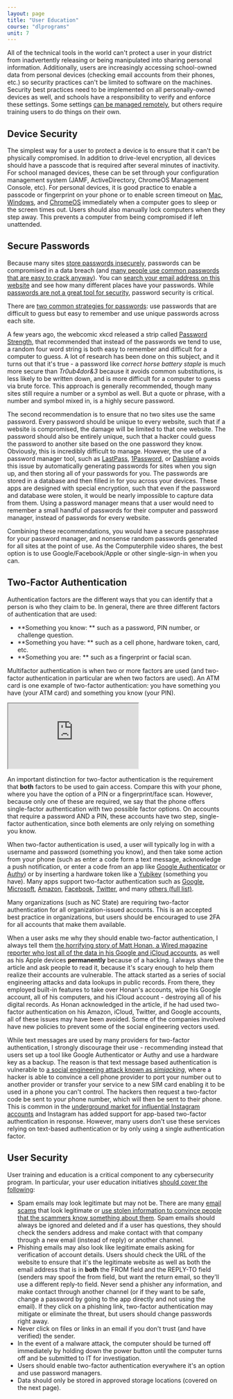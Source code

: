 ```yaml
---
layout: page
title: "User Education"
course: "dlprograms"
unit: 7
---
```

All of the technical tools in the world can't protect a user in your district from inadvertently releasing or being manipulated into sharing personal information.  Additionally, users are increasingly accessing school-owned data from personal devices (checking email accounts from their phones, etc.) so security practices can't be limited to software on the machines. Security best practices need to be implemented on all personally-owned devices as well, and schools have a responsibility to verify and enforce these settings. Some settings [can be managed remotely][1], but others require training users to do things on their own.

## Device Security
The simplest way for a user to protect a device is to ensure that it can't be physically compromised. In addition to drive-level encryption, all devices should have a passcode that is required after several minutes of inactivity. For school managed devices, these can be set through your configuration management system (JAMF, ActiveDirectory, ChromeOS Management Console, etc). For personal devices, it is good practice to enable a passcode or fingerprint on your phone or to enable screen timeout on [Mac][2], [Windows][3], and [ChromeOS][4] immediately when a computer goes to sleep or the screen times out. Users should also manually lock computers when they step away. This prevents a computer from being compromised if left unattended.

## Secure Passwords
Because many sites [store passwords insecurely][5], passwords can be compromised in a data breach (and [many people use common passwords that are easy to crack anyway][6]). You can [search your email address on this website][7] and see how many different places have your passwords.  While [passwords are not a great tool for security][8], password security is critical. 

There are [two common strategies for passwords][9]: use passwords that are difficult to guess but easy to remember and use unique passwords across each site.

A few years ago, the webcomic xkcd released a strip called [Password Strength][10], that recommended that instead of the passwords we tend to use, a random four word string is both easy to remember and difficult for a computer to guess. A lot of research has been done on this subject, and it turns out that it's true - a password like _correct horse battery staple_ is much more secure than _Tr0ub4dor&3_ because it avoids common substitutions, is less likely to be written down, and is more difficult for a computer to guess via brute force. This approach is generally recommended, though many sites still require a number or a symbol as well. But a quote or phrase, with a number and symbol mixed in, is a highly secure password.

The second recommendation is to ensure that no two sites use the same password. Every password should be unique to every website, such that if a website is compromised, the damage will be limited to that one website. The password should also be entirely unique, such that a hacker could guess the password to another site based on the one password they know. Obviously, this is incredibly difficult to manage. However, the use of a password manager tool, such as [LastPass][11], [1Password][12], or [Dashlane][13] avoids this issue by automatically generating passwords for sites when you sign up, and then storing all of your passwords for you. The passwords are stored in a database and then filled in for you across your devices. These apps are designed with special encryption, such that even if the password and database were stolen, it would be nearly impossible to capture data from them. Using a password manager means that a user would need to remember a small handful of passwords for their computer and password manager, instead of passwords for every website. 

Combining these recommendations, you would have a secure passphrase for your password manager, and nonsense random passwords generated for all sites at the point of use. As the Computerphile video shares, the best option is to use Google/Facebook/Apple or other single-sign-in when you can.

## Two-Factor Authentication
Authentication factors are the different ways that you can identify that a person is who they claim to be. In general, there are three different factors of authentication that are used:

* **Something you know: ** such as a password, PIN number, or challenge question.
* **Something you have: ** such as a cell phone, hardware token, card, etc.
* **Something you are: ** such as a fingerprint or facial scan.

Multifactor authentication is when two or more factors are used (and two-factor authentication in particular are when two factors are used). An ATM card is one example of two-factor authentication: you have something you have (your ATM card) and something you know (your PIN).

<div class="embed-responsive embed-responsive-16by9" style="max-height: 500px; width: auto;">
  <iframe class="embed-responsive-item" src="https://www.youtube.com/embed/hGRii5f_uSc?rel=0"></iframe>
</div>

An important distinction for two-factor authentication is the requirement that **both** factors to be used to gain access. Compare this with your phone, where you have the option of a PIN or a fingerprint/face scan. However, because only one of these are required, we say that the phone offers single-factor authentication with two possible factor options. On accounts that require a password AND a PIN, these accounts have two step, single-factor authentication, since both elements are only relying on something you know.

When two-factor authentication is used, a user will typically log in with a username and password (something you know), and then take some action from your phone (such as enter a code form a text message, acknowledge a push notification, or enter a code from an app like [Google Authenticator][14] or [Authy][15]) or by inserting a hardware token like a [Yubikey][16] (something you have). Many apps support two-factor authentication such as [Google][17], [Microsoft][18], [Amazon][19], [Facebook][20], [Twitter][21], and many [others (full list)][22]. 

Many organizations (such as NC State) are requiring two-factor authentication for all organization-issued accounts. This is an accepted best practice in organizations, but users should be encouraged to use 2FA for all accounts that make them available. 

When a user asks me why they should enable two-factor authentication, I always tell them [the horrifying story of Matt Honan, a Wired magazine reporter who lost all of the data in his Google and iCloud accounts][23], as well as his Apple devices **permanently** because of a hacking. I always share the article and ask people to read it, because it's scary enough to help them realize their accounts are vulnerable. The attack started as a series of social engineering attacks and data lookups in public records. From there, they employed built-in features to take over Honan's accounts, wipe his Google account, all of his computers, and his iCloud account - destroying all of his digital records. As Honan acknowledged in the article, if he had used two-factor authentication on his Amazon, iCloud, Twitter, and Google accounts, all of these issues may have been avoided. Some of the companies involved have new policies to prevent some of the social engineering vectors used.

While text messages are used by many providers for two-factor authentication, I strongly discourage their use - recommending instead that users set up a tool like Google Authenticator or Authy and use a hardware key as a backup. The reason is that text message based authentication is vulnerable to [a social engineering attack known as _simjacking_][24], where a hacker is able to convince a cell phone provider to port your number out to another provider or transfer your service to a new SIM card enabling it to be used in a phone you can't control. The hackers then request a two-factor code be sent to your phone number, which will then be sent to their phone. This is common in the [underground market for influential Instagram accounts][25] and Instagram has added support for app-based two-factor authentication in response. However, many users don't use these services relying on text-based authentication or by only using a single authentication factor.

## User Security
User training and education is a critical component to any cybersecurity program. In particular, your user education initiatives [should cover the following][26]:
* Spam emails may look legitimate but may not be. There are many [email scams][27] that look legitimate or [use stolen information to convince people that the scammers know something about them][28]. Spam emails should always be ignored and deleted and if a user has questions, they should check the senders address and make contact with that company through a new email (instead of reply) or another channel.
* Phishing emails may also look like legitimate emails asking for verification of account details. Users should check the URL of the website to ensure that it's the legitimate website as well as both the email address that is in **both** the FROM field and the REPLY-TO field (senders may spoof the from field, but want the return email, so they'll use a different reply-to field. Never send a phisher any information, and make contact through another channel (or if they want to be safe, change a password by going to the app directly and not using the email). If they click on a phishing link, two-factor authentication may mitigate or eliminate the threat, but users should change passwords right away.
* Never click on files or links in an email if you don't trust (and have verified) the sender.
* In the event of a malware attack, the computer should be turned off immediately by holding down the power button until the computer turns off and be submitted to IT for investigation.
* Users should enable two-factor authentication everywhere it's an option and use password managers.
* Data should only be stored in approved storage locations (covered on the next page).

[1]:	https://support.google.com/a/answer/7422256?hl=en
[2]:	https://macpaw.com/how-to/lock-mac-screen
[3]:	https://www.addictivetips.com/windows-tips/automatically-lock-windows-10-system-inactive/
[4]:	https://support.google.com/chromebook/thread/3771150?hl=en
[5]:	https://www.youtube.com/watch?v=8ZtInClXe1Q
[6]:	https://www.youtube.com/watch?v=7U-RbOKanYs
[7]:	https://haveibeenpwned.com
[8]:	https://techcommunity.microsoft.com/t5/azure-active-directory-identity/your-pa-word-doesn-t-matter/ba-p/731984
[9]:	https://www.youtube.com/watch?v=7U-RbOKanYs
[10]:	https://xkcd.com/936/
[11]:	https://www.lastpass.com
[12]:	https://1password.com
[13]:	https://www.dashlane.com
[14]:	https://support.google.com/accounts/answer/1066447?co=GENIE.Platform%3DAndroid&hl=en
[15]:	https://authy.com
[16]:	https://www.yubico.com/products/
[17]:	https://support.google.com/accounts/answer/185839?co=GENIE.Platform%3DDesktop&hl=en
[18]:	https://support.microsoft.com/en-us/help/12408/microsoft-account-how-to-use-two-step-verification
[19]:	https://www.amazon.com/gp/help/customer/display.html?nodeId=202073820
[20]:	https://www.facebook.com/help/148233965247823
[21]:	https://help.twitter.com/en/managing-your-account/two-factor-authentication
[22]:	https://twofactorauth.org
[23]:	https://www.wired.com/2012/08/apple-amazon-mat-honan-hacking/
[24]:	https://www.vice.com/en_uk/article/3kx4ej/sim-jacking-mobile-phone-fraud
[25]:	https://www.vice.com/en_us/article/vbqax3/hackers-sim-swapping-steal-phone-numbers-instagram-bitcoin
[26]:	https://it.nc.gov/resources/cybersecurity-risk-management/cybersecurity-awareness/online-safety-tips
[27]:	https://www.atg.wa.gov/5-common-e-mail-scams
[28]:	https://www.cnbc.com/2019/06/17/email-sextortion-scams-on-the-rise-says-fbi.html